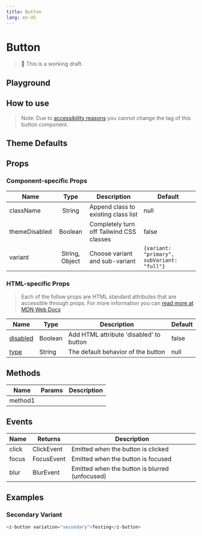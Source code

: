 ```yaml
---
title: Button
lang: en-US
---
```


# Button

> 🚨 This is a working draft.

## Playground

<z-button-playground />

## How to use

> Note: Due to [accessibility reasons](https://a11y-101.com/design/button-vs-link) you cannot change the tag of this button component.

## Theme Defaults

<z-theme-default export="ZButton" />

## Props

### Component-specific Props

| Name          |      Type      | Description                              | Default                                    |
| ------------- | :------------: | ---------------------------------------- | ------------------------------------------ |
| className     |     String     | Append class to existing class list      | null                                       |
| themeDisabled |    Boolean     | Completely turn off Tailwind CSS classes | false                                      |
| variant       | String, Object | Choose variant and sub-variant           | `{variant: "primary", subVariant: "full"}` |

### HTML-specific Props

> Each of the follow props are HTML standard attributes that are accessible through props. For more information you can [read more at MDN Web Docs](https://developer.mozilla.org/en-US/docs/Web/HTML/Element/button)

| Name                               | Type    | Description                             | Default |
| ---------------------------------- | ------- | --------------------------------------- | ------- |
| [disabled](https://mzl.la/2vTstkx) | Boolean | Add HTML attribute 'disabled' to button | false   |
| [type](https://mzl.la/3bRXh5T)     | String  | The default behavior of the button      | null    |

## Methods

| Name    | Params | Description |
| ------- | ------ | ----------- |
| method1 |        |

## Events

| Name  | Returns    | Description                                    |
| ----- | ---------- | ---------------------------------------------- |
| click | ClickEvent | Emitted when the button is clicked             |
| focus | FocusEvent | Emitted when the button is focused             |
| blur  | BlurEvent  | Emitted when the button is blurred (unfocused) |

## Examples

### Secondary Variant

```js
<z-button variation="secondary">Testing</z-button>
```
